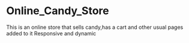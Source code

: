 # Online_Candy_Store
This is an online store that sells candy,has a cart and other usual pages added to it
Responsive and dynamic
